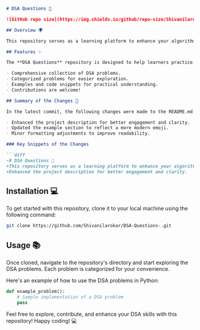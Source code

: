 ```markdown
# DSA Questions 🤖

![GitHub repo size](https://img.shields.io/github/repo-size/Shivanilarokar/DSA-Questions-) ![GitHub language count](https://img.shields.io/github/languages/count/Shivanilarokar/DSA-Questions-) ![GitHub last commit](https://img.shields.io/github/last-commit/Shivanilarokar/DSA-Questions-)

## Overview 🌍

This repository serves as a learning platform to enhance your algorithmic skills and improve your understanding of Data Structures and Algorithms (DSA). It includes a variety of algorithm problems categorized for easy navigation and understanding.

## Features ✨

The **DSA Questions** repository is designed to help learners practice and master various DSA concepts through a collection of problems. Each problem is categorized for easy navigation and understanding.

- Comprehensive collection of DSA problems.
- Categorized problems for easier exploration.
- Examples and code snippets for practical understanding.
- Contributions are welcome!

## Summary of the Changes 📝

In the latest commit, the following changes were made to the README.md file:

- Enhanced the project description for better engagement and clarity.
- Updated the example section to reflect a more modern emoji.
- Minor formatting adjustments to improve readability.

### Key Snippets of the Changes

```diff
-# DSA Questions 🤖
+This repository serves as a learning platform to enhance your algorithmic skills and improve your understanding of Data Structures and Algorithms (DSA).
+Enhanced the project description for better engagement and clarity.
```

## Installation 💻

To get started with this repository, clone it to your local machine using the following command:

```bash
git clone https://github.com/Shivanilarokar/DSA-Questions-.git
```

## Usage 📚

Once cloned, navigate to the repository's directory and start exploring the DSA problems. Each problem is categorized for your convenience.

Here's an example of how to use the DSA problems in Python:

```python
def example_problem():
    # Sample implementation of a DSA problem
    pass
```

Feel free to explore, contribute, and enhance your DSA skills with this repository! Happy coding! 💻
```